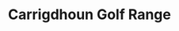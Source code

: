 ---
title: "Carrigdhoun Golf Range"
address: "Ringaskiddy rd Carrigaline Cork Co. Cork"
tel: "(021)4371303"
county: "Cork"
category: "Driving Ranges"
type: "Content"
lat: "51.811729"
lng: "-8.393127"
---